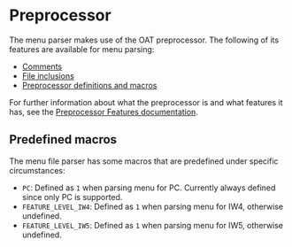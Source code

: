 # Preprocessor

The menu parser makes use of the OAT preprocessor.
The following of its features are available for menu parsing:

- [Comments](/reference/preprocessor-features#comments)
- [File inclusions](/reference/preprocessor-features#include)
- [Preprocessor definitions and macros](/reference/preprocessor-features#macros)

For further information about what the preprocessor is and what features it has, see the [Preprocessor Features documentation](/reference/preprocessor-features).

## Predefined macros

The menu file parser has some macros that are predefined under specific circumstances:

- `PC`: Defined as `1` when parsing menu for PC. Currently always defined since only PC is supported.
- `FEATURE_LEVEL_IW4`: Defined as `1` when parsing menu for IW4, otherwise undefined.
- `FEATURE_LEVEL_IW5`: Defined as `1` when parsing menu for IW5, otherwise undefined.
